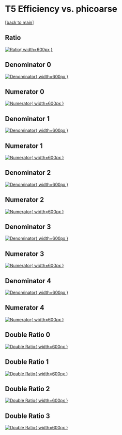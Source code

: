 # T5 Efficiency vs. phicoarse

[[back to main](./)]



## Ratio

[![Ratio](../mtv/var/T5_xtr_13_1_eff_phicoarse.png){ width=600px }](../mtv/var/T5_xtr_13_1_eff_phicoarse.pdf)

## Denominator 0

[![Denominator](../mtv/den/T5_xtr_13_1_eff_phicoarse_den0.png){ width=600px }](../mtv/den/T5_xtr_13_1_eff_phicoarse_den0.pdf)

## Numerator 0

[![Numerator](../mtv/num/T5_xtr_13_1_eff_phicoarse_num0.png){ width=600px }](../mtv/num/T5_xtr_13_1_eff_phicoarse_num0.pdf)

## Denominator 1

[![Denominator](../mtv/den/T5_xtr_13_1_eff_phicoarse_den1.png){ width=600px }](../mtv/den/T5_xtr_13_1_eff_phicoarse_den1.pdf)

## Numerator 1

[![Numerator](../mtv/num/T5_xtr_13_1_eff_phicoarse_num1.png){ width=600px }](../mtv/num/T5_xtr_13_1_eff_phicoarse_num1.pdf)

## Denominator 2

[![Denominator](../mtv/den/T5_xtr_13_1_eff_phicoarse_den2.png){ width=600px }](../mtv/den/T5_xtr_13_1_eff_phicoarse_den2.pdf)

## Numerator 2

[![Numerator](../mtv/num/T5_xtr_13_1_eff_phicoarse_num2.png){ width=600px }](../mtv/num/T5_xtr_13_1_eff_phicoarse_num2.pdf)

## Denominator 3

[![Denominator](../mtv/den/T5_xtr_13_1_eff_phicoarse_den3.png){ width=600px }](../mtv/den/T5_xtr_13_1_eff_phicoarse_den3.pdf)

## Numerator 3

[![Numerator](../mtv/num/T5_xtr_13_1_eff_phicoarse_num3.png){ width=600px }](../mtv/num/T5_xtr_13_1_eff_phicoarse_num3.pdf)

## Denominator 4

[![Denominator](../mtv/den/T5_xtr_13_1_eff_phicoarse_den4.png){ width=600px }](../mtv/den/T5_xtr_13_1_eff_phicoarse_den4.pdf)

## Numerator 4

[![Numerator](../mtv/num/T5_xtr_13_1_eff_phicoarse_num4.png){ width=600px }](../mtv/num/T5_xtr_13_1_eff_phicoarse_num4.pdf)

## Double Ratio 0

[![Double Ratio](../mtv/ratio/T5_xtr_13_1_eff_phicoarse_ratio0.png){ width=600px }](../mtv/ratio/T5_xtr_13_1_eff_phicoarse_ratio0.pdf)

## Double Ratio 1

[![Double Ratio](../mtv/ratio/T5_xtr_13_1_eff_phicoarse_ratio1.png){ width=600px }](../mtv/ratio/T5_xtr_13_1_eff_phicoarse_ratio1.pdf)

## Double Ratio 2

[![Double Ratio](../mtv/ratio/T5_xtr_13_1_eff_phicoarse_ratio2.png){ width=600px }](../mtv/ratio/T5_xtr_13_1_eff_phicoarse_ratio2.pdf)

## Double Ratio 3

[![Double Ratio](../mtv/ratio/T5_xtr_13_1_eff_phicoarse_ratio3.png){ width=600px }](../mtv/ratio/T5_xtr_13_1_eff_phicoarse_ratio3.pdf)

